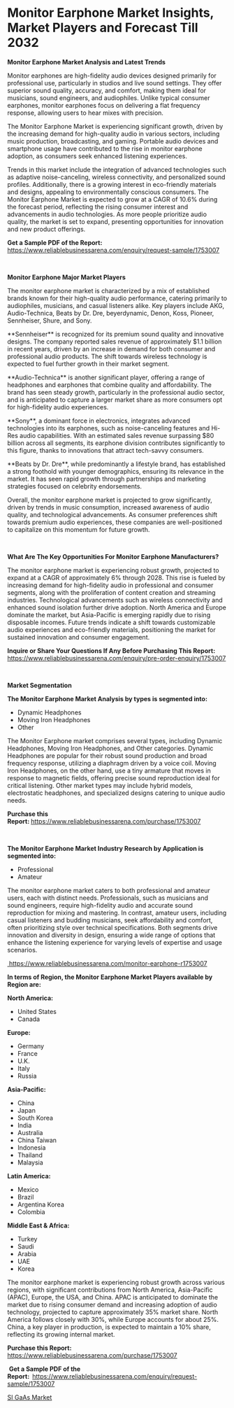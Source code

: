 <p><h1>Monitor Earphone Market Insights, Market Players and Forecast Till 2032</h1></p><p><strong>Monitor Earphone Market Analysis and Latest Trends</strong></p>
<p><p>Monitor earphones are high-fidelity audio devices designed primarily for professional use, particularly in studios and live sound settings. They offer superior sound quality, accuracy, and comfort, making them ideal for musicians, sound engineers, and audiophiles. Unlike typical consumer earphones, monitor earphones focus on delivering a flat frequency response, allowing users to hear mixes with precision.</p><p>The Monitor Earphone Market is experiencing significant growth, driven by the increasing demand for high-quality audio in various sectors, including music production, broadcasting, and gaming. Portable audio devices and smartphone usage have contributed to the rise in monitor earphone adoption, as consumers seek enhanced listening experiences. </p><p>Trends in this market include the integration of advanced technologies such as adaptive noise-canceling, wireless connectivity, and personalized sound profiles. Additionally, there is a growing interest in eco-friendly materials and designs, appealing to environmentally conscious consumers. The Monitor Earphone Market is expected to grow at a CAGR of 10.6% during the forecast period, reflecting the rising consumer interest and advancements in audio technologies. As more people prioritize audio quality, the market is set to expand, presenting opportunities for innovation and new product offerings.</p></p>
<p><strong>Get a Sample PDF of the Report:&nbsp;</strong> <a href="https://www.reliablebusinessarena.com/enquiry/request-sample/1753007?utm_campaign=3138&utm_medium=2&utm_source=Github&utm_content=ia&utm_term=06042025&utm_id=monitor-earphone">https://www.reliablebusinessarena.com/enquiry/request-sample/1753007</a></p>
<p>&nbsp;</p>
<p><strong>Monitor Earphone Major Market Players</strong></p>
<p><p>The monitor earphone market is characterized by a mix of established brands known for their high-quality audio performance, catering primarily to audiophiles, musicians, and casual listeners alike. Key players include AKG, Audio-Technica, Beats by Dr. Dre, beyerdynamic, Denon, Koss, Pioneer, Sennheiser, Shure, and Sony. </p><p>**Sennheiser** is recognized for its premium sound quality and innovative designs. The company reported sales revenue of approximately $1.1 billion in recent years, driven by an increase in demand for both consumer and professional audio products. The shift towards wireless technology is expected to fuel further growth in their market segment.</p><p>**Audio-Technica** is another significant player, offering a range of headphones and earphones that combine quality and affordability. The brand has seen steady growth, particularly in the professional audio sector, and is anticipated to capture a larger market share as more consumers opt for high-fidelity audio experiences.</p><p>**Sony**, a dominant force in electronics, integrates advanced technologies into its earphones, such as noise-canceling features and Hi-Res audio capabilities. With an estimated sales revenue surpassing $80 billion across all segments, its earphone division contributes significantly to this figure, thanks to innovations that attract tech-savvy consumers.</p><p>**Beats by Dr. Dre**, while predominantly a lifestyle brand, has established a strong foothold with younger demographics, ensuring its relevance in the market. It has seen rapid growth through partnerships and marketing strategies focused on celebrity endorsements.</p><p>Overall, the monitor earphone market is projected to grow significantly, driven by trends in music consumption, increased awareness of audio quality, and technological advancements. As consumer preferences shift towards premium audio experiences, these companies are well-positioned to capitalize on this momentum for future growth.</p></p>
<p>&nbsp;</p>
<p><strong>What Are The Key Opportunities For Monitor Earphone Manufacturers?</strong></p>
<p><p>The monitor earphone market is experiencing robust growth, projected to expand at a CAGR of approximately 6% through 2028. This rise is fueled by increasing demand for high-fidelity audio in professional and consumer segments, along with the proliferation of content creation and streaming industries. Technological advancements such as wireless connectivity and enhanced sound isolation further drive adoption. North America and Europe dominate the market, but Asia-Pacific is emerging rapidly due to rising disposable incomes. Future trends indicate a shift towards customizable audio experiences and eco-friendly materials, positioning the market for sustained innovation and consumer engagement.</p></p>
<p><strong>Inquire or Share Your Questions If Any Before Purchasing This Report:</strong> <a href="https://www.reliablebusinessarena.com/enquiry/pre-order-enquiry/1753007?utm_campaign=3138&utm_medium=2&utm_source=Github&utm_content=ia&utm_term=06042025&utm_id=monitor-earphone">https://www.reliablebusinessarena.com/enquiry/pre-order-enquiry/1753007</a></p>
<p>&nbsp;</p>
<p><strong>Market Segmentation</strong></p>
<p><strong>The Monitor Earphone Market Analysis by types is segmented into:</strong></p>
<p><ul><li>Dynamic Headphones</li><li>Moving Iron Headphones</li><li>Other</li></ul></p>
<p><p>The Monitor Earphone market comprises several types, including Dynamic Headphones, Moving Iron Headphones, and Other categories. Dynamic Headphones are popular for their robust sound production and broad frequency response, utilizing a diaphragm driven by a voice coil. Moving Iron Headphones, on the other hand, use a tiny armature that moves in response to magnetic fields, offering precise sound reproduction ideal for critical listening. Other market types may include hybrid models, electrostatic headphones, and specialized designs catering to unique audio needs.</p></p>
<p><strong>Purchase this Report:&nbsp;</strong><a href="https://www.reliablebusinessarena.com/purchase/1753007?utm_campaign=3138&utm_medium=2&utm_source=Github&utm_content=ia&utm_term=06042025&utm_id=monitor-earphone">https://www.reliablebusinessarena.com/purchase/1753007</a></p>
<p>&nbsp;</p>
<p><strong>The Monitor Earphone Market Industry Research by Application is segmented into:</strong></p>
<p><ul><li>Professional</li><li>Amateur</li></ul></p>
<p><p>The monitor earphone market caters to both professional and amateur users, each with distinct needs. Professionals, such as musicians and sound engineers, require high-fidelity audio and accurate sound reproduction for mixing and mastering. In contrast, amateur users, including casual listeners and budding musicians, seek affordability and comfort, often prioritizing style over technical specifications. Both segments drive innovation and diversity in design, ensuring a wide range of options that enhance the listening experience for varying levels of expertise and usage scenarios.</p></p>
<p><a href="https://www.reliablebusinessarena.com/monitor-earphone-r1753007?utm_campaign=3138&utm_medium=2&utm_source=Github&utm_content=ia&utm_term=06042025&utm_id=monitor-earphone">&nbsp;https://www.reliablebusinessarena.com/monitor-earphone-r1753007</a></p>
<p><strong>In terms of Region, the Monitor Earphone Market Players available by Region are:</strong></p>
<p>
    <p> <strong> North America: </strong>
        <ul>
            <li>United States</li>
            <li>Canada</li>
        </ul>
        </p> 
    <p> <strong> Europe: </strong>
        <ul>
            <li>Germany</li>
            <li>France</li>
            <li>U.K.</li>
            <li>Italy</li>
            <li>Russia</li>
        </ul>
        </p> 
    <p> <strong> Asia-Pacific: </strong>
        <ul>
            <li>China</li>
            <li>Japan</li>
            <li>South Korea</li>
            <li>India</li>
            <li>Australia</li>
            <li>China Taiwan</li>
            <li>Indonesia</li>
            <li>Thailand</li>
            <li>Malaysia</li>
        </ul>
        </p> 
    <p> <strong> Latin America: </strong>
        <ul>
            <li>Mexico</li>
            <li>Brazil</li>
            <li>Argentina Korea</li>
            <li>Colombia</li>
        </ul>
        </p> 
    <p> <strong> Middle East & Africa: </strong>
        <ul>
            <li>Turkey</li>
            <li>Saudi</li>
            <li>Arabia</li>
            <li>UAE</li>
            <li>Korea</li>
        </ul>
    </p>
    </p>
<p><p>The monitor earphone market is experiencing robust growth across various regions, with significant contributions from North America, Asia-Pacific (APAC), Europe, the USA, and China. APAC is anticipated to dominate the market due to rising consumer demand and increasing adoption of audio technology, projected to capture approximately 35% market share. North America follows closely with 30%, while Europe accounts for about 25%. China, a key player in production, is expected to maintain a 10% share, reflecting its growing internal market.</p></p>
<p><strong>Purchase this Report: </strong><a href="https://www.reliablebusinessarena.com/purchase/1753007?utm_campaign=3138&utm_medium=2&utm_source=Github&utm_content=ia&utm_term=06042025&utm_id=monitor-earphone">https://www.reliablebusinessarena.com/purchase/1753007</a></p>
<p>&nbsp;<strong>Get a Sample PDF of the Report:&nbsp;&nbsp;</strong><a href="https://www.reliablebusinessarena.com/enquiry/request-sample/1753007?utm_campaign=3138&utm_medium=2&utm_source=Github&utm_content=ia&utm_term=06042025&utm_id=monitor-earphone">https://www.reliablebusinessarena.com/enquiry/request-sample/1753007</a></p>
<p><strong></strong></p>
<p><p><a href="https://github.com/sirayedantte/Market-Research-Report-List-1/blob/main/si-gaas-market.md?utm_campaign=3138&utm_medium=2&utm_source=Github&utm_content=ia&utm_term=06042025&utm_id=monitor-earphone">SI GaAs Market</a></p></p>